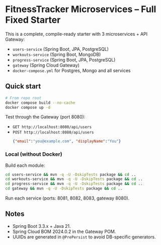 # FitnessTracker Microservices – Full Fixed Starter

This is a complete, compile-ready starter with 3 microservices + API Gateway:

- `users-service` (Spring Boot, JPA, PostgreSQL)
- `workouts-service` (Spring Boot, MongoDB)
- `progress-service` (Spring Boot, JPA, PostgreSQL)
- `gateway` (Spring Cloud Gateway)
- `docker-compose.yml` for Postgres, Mongo and all services

## Quick start

```bash
# From repo root
docker compose build --no-cache
docker compose up -d
```

Test through the Gateway (port 8080):
- `GET http://localhost:8080/api/users`
- `POST http://localhost:8080/api/users`
  ```json
  {"email":"you@example.com", "displayName":"You"}
  ```

### Local (without Docker)
Build each module:
```bash
cd users-service && mvn -q -U -DskipTests package && cd ..
cd workouts-service && mvn -q -U -DskipTests package && cd ..
cd progress-service && mvn -q -U -DskipTests package && cd ..
cd gateway && mvn -q -U -DskipTests package && cd ..
```
Run each service (ports: 8081, 8082, 8083, gateway 8080).

## Notes
- Spring Boot 3.3.x + Java 21.
- Spring Cloud BOM 2024.0.2 in the Gateway POM.
- UUIDs are generated in `@PrePersist` to avoid DB-specific generators.
